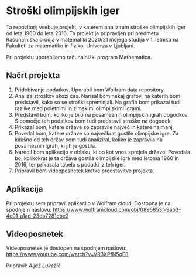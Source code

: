 ﻿# Stroški olimpijskih iger
Ta repozitorij vsebuje projekt, v katerem analiziram stroške olimpijskih iger od leta 1960 do leta 2016. Ta projekt je pripravljen pri predmetu Računalniska orodja v matematiki 2020/21 mojega študija v 1. letniku na Fakulteti za matematiko in fiziko, Univerza v Ljubljani.

Pri projektu uporabljamo računalniški program Mathematica.

## Načrt projekta
1. Pridobivanje podatkov. Uporabil bom Wolfram data repository.
2. Analiza stroškov skozi čas. Narisal bom nekaj grafov, na katerih bom predstavil, kako so se stroški spreminjali. Na grafih bom prikazal tudi razlike med poletnimi in zimskimi olimpijskimi igrami.
3. Predstavil bom, koliko je bilo na posameznih olimpijskih igrah dogodkov. S pomočjo teh podatkov bom tudi predstavil stroške na dogodek.
4. Prikazal bom, katere države so zapravile največ in katere najmanj.
5. Povedal bom, katere države so največkrat gostile olimpijske igre. Za kakšno od teh držav bom tudi analiziral, koliko je zapravila na posameznih igrah, ki jih je gostila.
6. Naredil bom aplikacijo v oblaku, ki bo kot vnos sprejela državo. Povedala bo, kolikokrat je ta država gostila olimpijske igre med letoma 1960 in 2016, ter prikazala tabelo s podatki iz teh iger.
7. Pripravil bom videoposnetek kratke predstavitve projekta.

## Aplikacija
Pri projektu sem pripravil aplikacijo v Wolfram cloud. Dostopna je na spodnjem naslovu:
https://www.wolframcloud.com/obj/0895853f-9ab3-4e01-a1ad-23ea7281cbe2

## Videoposnetek
Videoposnetek je dostopen na spodnjem naslovu:
https://www.youtube.com/watch?v=VR3XPfN5qF8

Pripravil: *Aljaž Lukežič*
